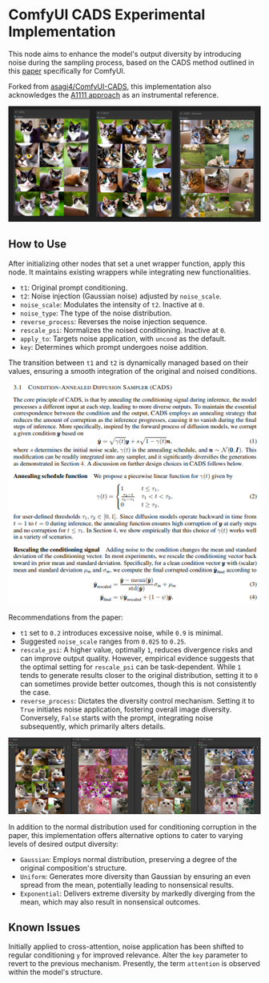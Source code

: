 # ComfyUI CADS Experimental Implementation

This node aims to enhance the model's output diversity by introducing noise during the sampling process, based on the CADS method outlined in this [paper](https://arxiv.org/abs/2310.17347) specifically for ComfyUI.

Forked from [asagi4/ComfyUI-CADS](https://github.com/asagi4/ComfyUI-CADS), this implementation also acknowledges the [A1111 approach](https://github.com/v0xie/sd-webui-cads/tree/main) as an instrumental reference.

![Screenshot](screenshot.png)

## How to Use

After initializing other nodes that set a unet wrapper function, apply this node. It maintains existing wrappers while integrating new functionalities.

- `t1`: Original prompt conditioning.
- `t2`: Noise injection (Gaussian noise) adjusted by `noise_scale`.
- `noise_scale`: Modulates the intensity of `t2`. Inactive at `0`.
- `noise_type`: The type of the noise distribution.
- `reverse_process`: Reverses the noise injection sequence.
- `rescale_psi`: Normalizes the noised conditioning. Inactive at `0`.
- `apply_to`: Targets noise application, with `uncond` as the default.
- `key`: Determines which prompt undergoes noise addition.

The transition between `t1` and `t2` is dynamically managed based on their values, ensuring a smooth integration of the original and noised conditions.

![Theory](theory.png)

Recommendations from the paper:
- `t1` set to `0.2` introduces excessive noise, while `0.9` is minimal.
- Suggested `noise_scale` ranges from `0.025` to `0.25`.
- `rescale_psi`: A higher value, optimally `1`, reduces divergence risks and can improve output quality. However, empirical evidence suggests that the optimal setting for `rescale_psi` can be task-dependent. While `1` tends to generate results closer to the original distribution, setting it to `0` can sometimes provide better outcomes, though this is not consistently the case.
- `reverse_process`: Dictates the diversity control mechanism. Setting it to `True` initiates noise application, fostering overall image diversity. Conversely, `False` starts with the prompt, integrating noise subsequently, which primarily alters details.

![Distribution](noise_distr.png)

In addition to the normal distribution used for conditioning corruption in the paper, this implementation offers alternative options to cater to varying levels of desired output diversity:

- `Gaussian`: Employs normal distribution, preserving a degree of the original composition's structure.
- `Uniform`: Generates more diversity than Gaussian by ensuring an even spread from the mean, potentially leading to nonsensical results.
- `Exponential`: Delivers extreme diversity by markedly diverging from the mean, which may also result in nonsensical outcomes.

## Known Issues

Initially applied to cross-attention, noise application has been shifted to regular conditioning `y` for improved relevance. Alter the `key` parameter to revert to the previous mechanism. Presently, the term `attention` is observed within the model's structure.
